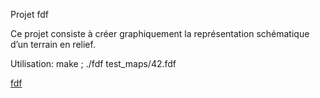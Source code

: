 Projet fdf

Ce projet consiste à créer graphiquement la représentation schématique d’un terrain en relief.

Utilisation: make ; ./fdf test_maps/42.fdf

[fdf](../../wiki/fdf)
